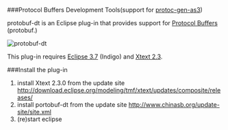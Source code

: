 ###Protocol Buffers Development Tools(support for [protoc-gen-as3](https://code.google.com/p/protoc-gen-as3/))

protobuf-dt is an Eclipse plug-in that provides support for [Protocol Buffers](http://code.google.com/p/protobuf/) (protobuf.)

![protobuf-dt](http://wiki.protobuf-dt.googlecode.com/git/images/editor.png)

This plug-in requires [Eclipse 3.7](http://eclipse.org/downloads/index-developer.php) (Indigo) and [Xtext 2.3](http://www.eclipse.org/Xtext/).

###Install the plug-in
1. install Xtext 2.3.0 from the update site http://download.eclipse.org/modeling/tmf/xtext/updates/composite/releases/
2. install portobuf-dt from the update site http://www.chinasb.org/update-site/site.xml
3. (re)start eclipse
